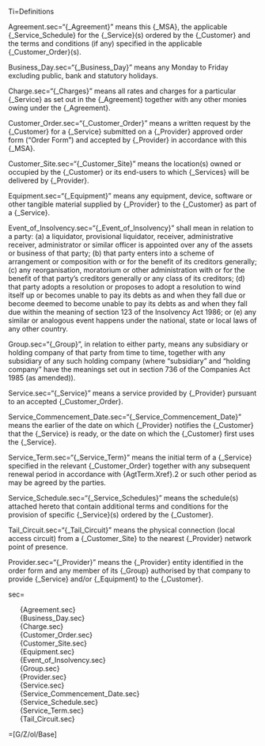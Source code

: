 Ti=Definitions

Agreement.sec=“{_Agreement}” means this {_MSA}, the applicable {_Service_Schedule} for the {_Service}(s) ordered by the {_Customer} and the terms and conditions (if any) specified in the applicable {_Customer_Order}(s).

Business_Day.sec=“{_Business_Day}” means  any Monday to Friday excluding public, bank and statutory holidays.

Charge.sec=“{_Charges}” means all rates and charges for a particular {_Service} as set out in the {_Agreement} together with any other monies owing under the {_Agreement}.

Customer_Order.sec=“{_Customer_Order}” means a written request by the {_Customer} for a {_Service} submitted on a {_Provider} approved order form (“Order Form”) and accepted by {_Provider} in accordance with this {_MSA}.

Customer_Site.sec=“{_Customer_Site}” means the location(s) owned or occupied by the {_Customer} or its end-users to which {_Services} will be delivered by {_Provider}.

Equipment.sec=“{_Equipment}” means any equipment, device, software or other tangible material supplied by {_Provider} to the {_Customer} as part of a {_Service}.

Event_of_Insolvency.sec=“{_Event_of_Insolvency}” shall mean in relation to a party: (a) a liquidator, provisional  liquidator, receiver, administrative receiver, administrator or similar officer is appointed over any of the assets or business of that party; (b) that party enters into a scheme of arrangement or composition with or for the benefit of its creditors generally; (c) any reorganisation, moratorium  or  other administration with or for the benefit of that party’s creditors generally or any class of its creditors; (d) that party adopts a resolution or proposes to adopt a resolution to wind itself up or becomes unable to pay its debts as and when they fall due or become deemed to become unable to pay its debts as and when they fall due within the meaning of section 123 of the Insolvency Act 1986; or (e) any similar or analogous event happens under the national, state or local laws of any other country.

Group.sec=“{_Group}”, in relation to either party, means any subsidiary or holding company of that party from time to time, together with any subsidiary of any such holding company (where “subsidiary” and “holding company” have the meanings set out in section 736 of the Companies Act 1985 (as amended)).

Service.sec=“{_Service}” means a service provided by {_Provider} pursuant to an accepted {_Customer_Order}.

Service_Commencement_Date.sec=“{_Service_Commencement_Date}” means the earlier of the date on which {_Provider} notifies the {_Customer} that the {_Service} is ready, or the date on which the {_Customer} first uses the {_Service}.

Service_Term.sec=“{_Service_Term}”  means  the  initial  term  of  a {_Service} specified in the relevant {_Customer_Order} together with any subsequent renewal period in accordance with {AgtTerm.Xref}.2 or such other period as may be agreed by the parties.

Service_Schedule.sec=“{_Service_Schedules}” means the schedule(s) attached hereto that contain additional terms and conditions for the provision of specific {_Service}(s) ordered by the {_Customer}.

Tail_Circuit.sec=“{_Tail_Circuit}” means the physical connection (local access circuit) from a {_Customer_Site} to the nearest {_Provider} network point of presence.

Provider.sec=“{_Provider}” means the {_Provider} entity identified in the order form and any member of its {_Group} authorised by that company to provide {_Service} and/or {_Equipment} to the {_Customer}.

sec=<ul type="none" class="secs-and"><li>{Agreement.sec}<li>{Business_Day.sec}<li>{Charge.sec}<li>{Customer_Order.sec}<li>{Customer_Site.sec}<li>{Equipment.sec}<li>{Event_of_Insolvency.sec}<li>{Group.sec}<li>{Provider.sec}<li>{Service.sec}<li>{Service_Commencement_Date.sec}<li>{Service_Schedule.sec}<li>{Service_Term.sec}<li>{Tail_Circuit.sec}</ul>

=[G/Z/ol/Base]